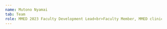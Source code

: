```yaml
---
name: Mutono Nyamai
tab: Team
role: MMED 2023 Faculty Development Lead<br>Faculty Member, MMED clinic
---
```

